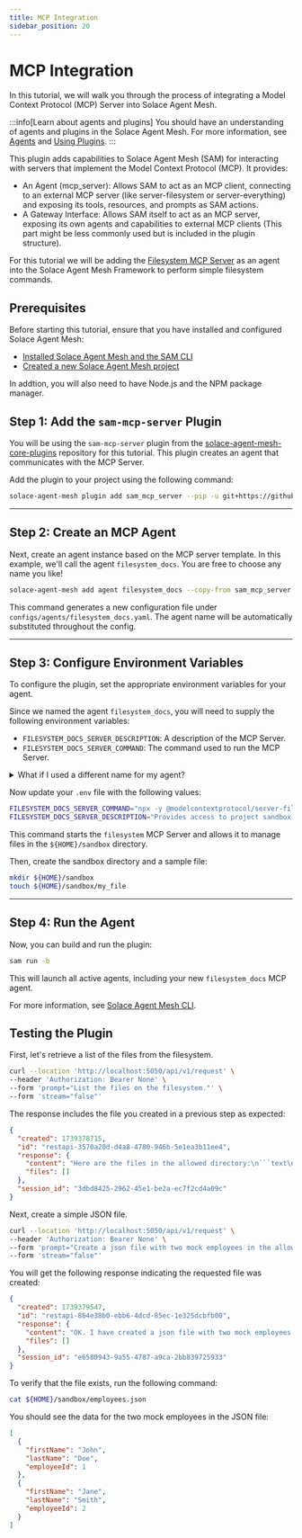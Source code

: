 ```yaml
---
title: MCP Integration
sidebar_position: 20
---
```


# MCP Integration

In this tutorial, we will walk you through the process of integrating a Model Context Protocol (MCP) Server into Solace Agent Mesh.

:::info[Learn about agents and plugins]
You should have an understanding of agents and plugins in the Solace Agent Mesh. For more information, see [Agents](../concepts/agents.md) and [Using Plugins](../concepts/plugins/use-plugins.md).
:::

This plugin adds capabilities to Solace Agent Mesh (SAM) for interacting with servers that implement the Model Context Protocol (MCP). It provides:

- An Agent (mcp_server): Allows SAM to act as an MCP client, connecting to an external MCP server (like server-filesystem or server-everything) and exposing its tools, resources, and prompts as SAM actions.
- A Gateway Interface: Allows SAM itself to act as an MCP server, exposing its own agents and capabilities to external MCP clients (This part might be less commonly used but is included in the plugin structure).

For this tutorial we will be adding the [Filesystem MCP Server](https://www.npmjs.com/package/@modelcontextprotocol/server-filesystem) as an agent into the Solace Agent Mesh Framework to perform simple filesystem commands.

## Prerequisites

Before starting this tutorial, ensure that you have installed and configured Solace Agent Mesh:

- [Installed Solace Agent Mesh and the SAM CLI](../getting-started/installation.md)
- [Created a new Solace Agent Mesh project](../getting-started/quick-start.md)

In addtion, you will also need to have Node.js and the NPM package manager.

## Step 1: Add the `sam-mcp-server` Plugin

You will be using the `sam-mcp-server` plugin from the [solace-agent-mesh-core-plugins](https://github.com/SolaceLabs/solace-agent-mesh-core-plugins) repository for this tutorial. This plugin creates an agent that communicates with the MCP Server.

Add the plugin to your project using the following command:

```sh
solace-agent-mesh plugin add sam_mcp_server --pip -u git+https://github.com/SolaceLabs/solace-agent-mesh-core-plugins#subdirectory=sam-mcp-server
```

---

## Step 2: Create an MCP Agent

Next, create an agent instance based on the MCP server template. In this example, we'll call the agent `filesystem_docs`. You are free to choose any name you like!

```sh
solace-agent-mesh add agent filesystem_docs --copy-from sam_mcp_server:mcp_server
```

This command generates a new configuration file under `configs/agents/filesystem_docs.yaml`. The agent name will be automatically substituted throughout the config.

---

## Step 3: Configure Environment Variables

To configure the plugin, set the appropriate environment variables for your agent.

Since we named the agent `filesystem_docs`, you will need to supply the following environment variables:

- `FILESYSTEM_DOCS_SERVER_DESCRIPTION`: A description of the MCP Server.
- `FILESYSTEM_DOCS_SERVER_COMMAND`: The command used to run the MCP Server.

<details>
    <summary>What if I used a different name for my agent?</summary>

If you chose another name, make sure to prefix your environment variables accordingly. You can always check the correct variable names in the agent's config file (`configs/agents/your_agent_name.yaml`).
</details>

Now update your `.env` file with the following values:

```sh
FILESYSTEM_DOCS_SERVER_COMMAND="npx -y @modelcontextprotocol/server-filesystem ${HOME}/sandbox"
FILESYSTEM_DOCS_SERVER_DESCRIPTION="Provides access to project sandbox files via MCP."
```

This command starts the `filesystem` MCP Server and allows it to manage files in the `${HOME}/sandbox` directory.

Then, create the sandbox directory and a sample file:

```sh
mkdir ${HOME}/sandbox
touch ${HOME}/sandbox/my_file
```

---

## Step 4: Run the Agent

Now, you can build and run the plugin:

```sh
sam run -b
```

This will launch all active agents, including your new `filesystem_docs` MCP agent.

For more information, see [Solace Agent Mesh CLI](../concepts/cli.md).


## Testing the Plugin

First, let's retrieve a list of the files from the filesystem.

```sh
curl --location 'http://localhost:5050/api/v1/request' \
--header 'Authorization: Bearer None' \
--form 'prompt="List the files on the filesystem."' \
--form 'stream="false"'
```

The response includes the file you created in a previous step as expected:

````json
{
  "created": 1739378715,
  "id": "restapi-3570a20d-d4a8-4780-946b-5e1ea3b11ee4",
  "response": {
    "content": "Here are the files in the allowed directory:\n```text\n[FILE] my_file\n```",
    "files": []
  },
  "session_id": "3dbd8425-2962-45e1-be2a-ec7f2cd4a09c"
}
````

Next, create a simple JSON file.

```sh
curl --location 'http://localhost:5050/api/v1/request' \
--header 'Authorization: Bearer None' \
--form 'prompt="Create a json file with two mock employees in the allowed directory of the filesystem."' \
--form 'stream="false"'
```

You will get the following response indicating the requested file was created:

```json
{
  "created": 1739379547,
  "id": "restapi-864e38b0-ebb6-4dcd-85ec-1e325dcbfb00",
  "response": {
    "content": "OK. I have created a json file with two mock employees in the allowed directory of the filesystem. The file is located at `/Users/myuserid/sandbox/employees.json`.",
    "files": []
  },
  "session_id": "e6580943-9a55-4787-a9ca-2bb839725933"
}
```

To verify that the file exists, run the following command:

```sh
cat ${HOME}/sandbox/employees.json
```

You should see the data for the two mock employees in the JSON file:

```json
[
  {
    "firstName": "John",
    "lastName": "Doe",
    "employeeId": 1
  },
  {
    "firstName": "Jane",
    "lastName": "Smith",
    "employeeId": 2
  }
]
```
